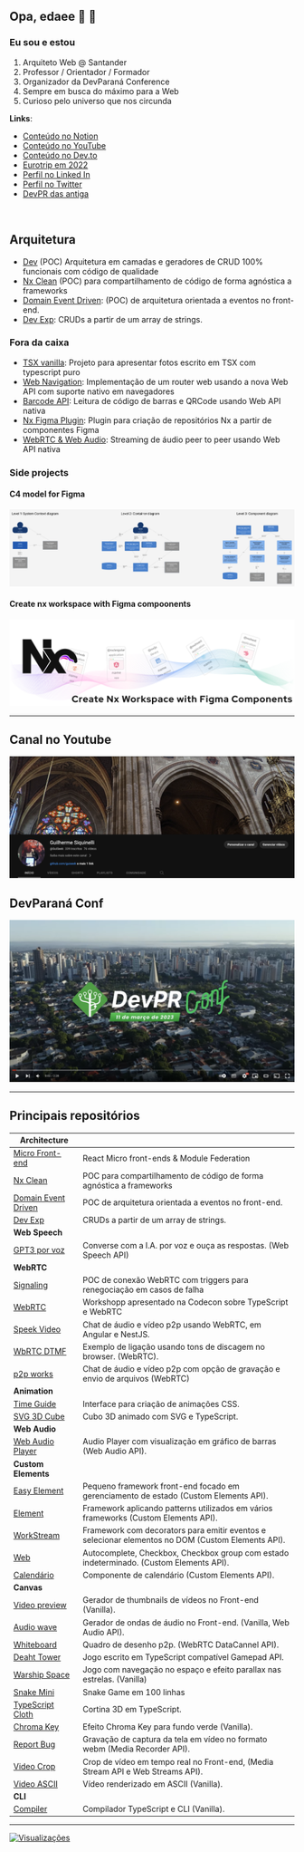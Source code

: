 ## Opa, edaee 👋 👨

### Eu sou e estou
1. Arquiteto Web @ Santander
2. Professor / Orientador / Formador
3. Organizador da DevParaná Conference
4. Sempre em busca do máximo para a Web
5. Curioso pelo universo que nos circunda

**Links**:
- [Conteúdo no Notion](https://guiseek.notion.site)
- [Conteúdo no YouTube](https://www.youtube.com/@guiseek)
- [Conteúdo no Dev.to](https://dev.to/guiseek)
- [Eurotrip em 2022](https://guiseek.github.io/photos/)
- [Perfil no Linked In](https://www.linkedin.com/in/guilherme-siquinelli/)
- [Perfil no Twitter](https://x.com/guiseek)
- [DevPR das antiga](https://guiseek.dev)

<br />

## Arquitetura

- [Dev](https://github.com/guiseek/dev) (POC) Arquitetura em camadas e geradores de CRUD 100% funcionais com código de qualidade
- [Nx Clean](https://github.com/guiseek/nx-clean) (POC) para compartilhamento de código de forma agnóstica a frameworks
- [Domain Event Driven](https://github.com/guiseek/domain-event-driven): (POC) de arquitetura orientada a eventos no front-end.
- [Dev Exp](https://github.com/guiseek/devexp): CRUDs a partir de um array de strings.

### Fora da caixa
- [TSX vanilla](https://github.com/guiseek/photos): Projeto para apresentar fotos escrito em TSX com typescript puro
- [Web Navigation](https://github.com/guiseek/router): Implementação de um router web usando a nova Web API com suporte nativo em navegadores
- [Barcode API](https://github.com/guiseek/barcode): Leitura de código de barras e QRCode usando Web API nativa
- [Nx Figma Plugin](https://github.com/guiseek/create-nx-workspace-with-figma): Plugin para criação de repositórios Nx a partir de componentes Figma
- [WebRTC & Web Audio](https://github.com/guiseek/signaling): Streaming de áudio peer to peer usando Web API nativa



### Side projects

#### C4 model for Figma

<a href="https://www.figma.com/community/file/1122907722147721168/the-c4-model-for-figma">
  <img src="./assets/c4-model-for-figma.png" />
</a>

#### Create nx workspace with Figma compoonents
<a href="https://github.com/guiseek/create-nx-workspace-with-figma">
  <img src="./assets/create-nx-workspace-with-figma-components.svg" />
</a>

---


## Canal no Youtube

<a href="https://www.youtube.com/@GuiSeek">
  <img src="./assets/youtube-channel.png" />
</a>

## DevParaná Conf
[![Assista ao vídeo](./assets/devpr-conf-cover.png)](https://youtu.be/lB6yR2TBkX0)

---

## Principais repositórios


| **Architecture** | | 
| --- | --- |
| [Micro Front-end](https://github.com/guiseek/react-mfe) | React Micro front-ends & Module Federation |
| [Nx Clean](https://github.com/guiseek/nx-clean) | POC para compartilhamento de código de forma agnóstica a frameworks |
| [Domain Event Driven](https://github.com/guiseek/domain-event-driven) | POC de arquitetura orientada a eventos no front-end. | 
| [Dev Exp](https://github.com/guiseek/devexp) | CRUDs a partir de um array de strings. | 
| **Web Speech** | | 
| [GPT3 por voz](https://github.com/guiseek/iara-openai-gpt3-web-speech-api) | Converse com a I.A. por voz e ouça as respostas. (Web Speech API) | 
| **WebRTC** | | 
| [Signaling](https://github.com/guiseek/signaling) | POC de conexão WebRTC com triggers para renegociação em casos de falha | 
| [WebRTC](https://github.com/guiseek/webrtc) | Workshopp apresentado na Codecon sobre TypeScript e WebRTC | 
| [Speek Video](https://github.com/guiseek/speek.video) | Chat de áudio e vídeo p2p usando WebRTC, em Angular e NestJS. | 
| [WbRTC DTMF](https://github.com/guiseek/webrtc-dtmf) | Exemplo de ligação usando tons de discagem no browser. (WebRTC). | 
| [p2p works](https://github.com/guiseek/p2p.works) | Chat de áudio e vídeo p2p com opção de gravação e envio de arquivos (WebRTC) | 
| **Animation** | | 
| [Time Guide](https://github.com/guiseek/timeguide) | Interface para criação de animações CSS. | 
| [SVG 3D Cube](https://github.com/guiseek/svg-3d-cube) | Cubo 3D animado com SVG e TypeScript. | 
| **Web Audio** | | 
| [Web Audio Player](https://github.com/guiseek/web-audio-player) | Audio Player com visualização em gráfico de barras (Web Audio API). | 
| **Custom Elements** | | 
| [Easy Element](https://github.com/guiseek/easy-element) | Pequeno framework front-end focado em gerenciamento de estado (Custom Elements API). | 
| [Element](https://github.com/guiseek/element) | Framework aplicando patterns utilizados em vários frameworks (Custom Elements API). | 
| [WorkStream](https://github.com/guiseek/workstream) | Framework com decorators para emitir eventos e selecionar elementos no DOM (Custom Elements API). | 
| [Web](https://github.com/guiseek/web) | Autocomplete, Checkbox, Checkbox group com estado indeterminado. (Custom Elements API). | 
| [Calendário](https://github.com/guiseek/calendario) | Componente de calendário (Custom Elements API). | 
| **Canvas** | | 
| [Video preview](https://github.com/guiseek/video-preview) | Gerador de thumbnails de vídeos no Front-end (Vanilla). | 
| [Audio wave](https://github.com/guiseek/audio-wave) | Gerador de ondas de áudio no Front-end. (Vanilla, Web Audio API). | 
| [Whiteboard](https://github.com/guiseek/whiteboard) | Quadro de desenho p2p. (WebRTC DataCannel API). | 
| [Deaht Tower](https://github.com/guiseek/death-tower) | Jogo escrito em TypeScript compatível Gamepad API. | 
| [Warship Space](https://github.com/guiseek/warship.space) | Jogo com navegação no espaço e efeito parallax nas estrelas. (Vanilla) | 
| [Snake Mini](https://github.com/guiseek/snake-mini) | Snake Game em 100 linhas | 
| [TypeScript Cloth](https://github.com/guiseek/typescript-cloth) | Cortina 3D em TypeScript. | 
| [Chroma Key](https://github.com/guiseek/chroma-key) | Efeito Chroma Key para fundo verde (Vanilla). | 
| [Report Bug](https://github.com/guiseek/report-bug) | Gravação de captura da tela em vídeo no formato webm (Media Recorder API). | 
| [Video Crop](https://github.com/guiseek/video-crop) | Crop de vídeo em tempo real no Front-end, (Media Stream API e Web Streams API). | 
| [Video ASCII](https://github.com/guiseek/video-ascii) | Vídeo renderizado em ASCII (Vanilla). | 
| **CLI** | | 
| [Compiler](https://github.com/guiseek/compiler) | Compilador TypeScript e CLI (Vanilla). | 


---

[
  ![Visualizações](https://komarev.com/ghpvc/?username=guiseek)
](https://bit.ly/3gQLF7q)
